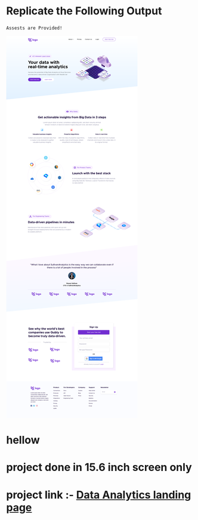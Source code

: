 # Replicate the Following Output

`Assests are Provided!`

![Project 6](./Data%20Analytics%20Landing%20page.png)

# hellow 
    
# project done in 15.6 inch screen only 
# project link :- [Data Analytics landing page](https://tonydataanalyticslandingpage.netlify.app/)